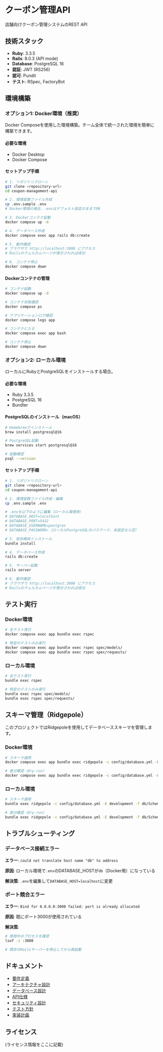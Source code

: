 # クーポン管理API

店舗向けクーポン管理システムのREST API

## 技術スタック

- **Ruby**: 3.3.5
- **Rails**: 8.0.3 (API mode)
- **Database**: PostgreSQL 16
- **認証**: JWT (RS256)
- **認可**: Pundit
- **テスト**: RSpec, FactoryBot

## 環境構築

### オプション1: Docker環境（推奨）

Docker Composeを使用した環境構築。チーム全体で統一された環境を簡単に構築できます。

#### 必要な環境

- Docker Desktop
- Docker Compose

#### セットアップ手順

```bash
# 1. リポジトリクローン
git clone <repository-url>
cd coupon-management-api

# 2. 環境変数ファイル作成
cp .env.sample .env
# Docker環境の場合、.envはデフォルト設定のままでOK

# 3. Dockerコンテナ起動
docker compose up -d

# 4. データベース作成
docker compose exec app rails db:create

# 5. 動作確認
# ブラウザで http://localhost:3000 にアクセス
# Railsのウェルカムページが表示されれば成功

# 6. コンテナ停止
docker compose down
```

#### Dockerコンテナの管理

```bash
# コンテナ起動
docker compose up -d

# コンテナ状態確認
docker compose ps

# アプリケーションログ確認
docker compose logs app

# コンテナに入る
docker compose exec app bash

# コンテナ停止
docker compose down
```

### オプション2: ローカル環境

ローカルにRubyとPostgreSQLをインストールする場合。

#### 必要な環境

- Ruby 3.3.5
- PostgreSQL 16
- Bundler

#### PostgreSQLのインストール（macOS）

```bash
# Homebrewでインストール
brew install postgresql@16

# PostgreSQL起動
brew services start postgresql@16

# 起動確認
psql --version
```

#### セットアップ手順

```bash
# 1. リポジトリクローン
git clone <repository-url>
cd coupon-management-api

# 2. 環境変数ファイル作成・編集
cp .env.sample .env

# .envを以下のように編集（ローカル環境用）
# DATABASE_HOST=localhost
# DATABASE_PORT=5432
# DATABASE_USERNAME=postgres
# DATABASE_PASSWORD=（ローカルPostgreSQLのパスワード、未設定なら空）

# 3. 依存関係インストール
bundle install

# 4. データベース作成
rails db:create

# 5. サーバー起動
rails server

# 6. 動作確認
# ブラウザで http://localhost:3000 にアクセス
# Railsのウェルカムページが表示されれば成功
```

## テスト実行

### Docker環境

```bash
# 全テスト実行
docker compose exec app bundle exec rspec

# 特定のテストのみ実行
docker compose exec app bundle exec rspec spec/models/
docker compose exec app bundle exec rspec spec/requests/
```

### ローカル環境

```bash
# 全テスト実行
bundle exec rspec

# 特定のテストのみ実行
bundle exec rspec spec/models/
bundle exec rspec spec/requests/
```

## スキーマ管理（Ridgepole）

このプロジェクトではRidgepoleを使用してデータベーススキーマを管理します。

### Docker環境

```bash
# スキーマ適用
docker compose exec app bundle exec ridgepole -c config/database.yml -E development -f db/Schemafile --apply

# 差分確認（dry-run）
docker compose exec app bundle exec ridgepole -c config/database.yml -E development -f db/Schemafile --dry-run
```

### ローカル環境

```bash
# スキーマ適用
bundle exec ridgepole -c config/database.yml -E development -f db/Schemafile --apply

# 差分確認（dry-run）
bundle exec ridgepole -c config/database.yml -E development -f db/Schemafile --dry-run
```

## トラブルシューティング

### データベース接続エラー

**エラー**: `could not translate host name "db" to address`

**原因**: ローカル環境で`.env`のDATABASE_HOSTが`db`（Docker用）になっている

**解決策**: `.env`を編集して`DATABASE_HOST=localhost`に変更

### ポート競合エラー

**エラー**: `Bind for 0.0.0.0:3000 failed: port is already allocated`

**原因**: 既にポート3000が使用されている

**解決策**:
```bash
# 使用中のプロセスを確認
lsof -i :3000

# 既存のRailsサーバーを停止してから再起動
```

## ドキュメント

- [要件定義](docs/01_requirements.md)
- [アーキテクチャ設計](docs/02_architecture.md)
- [データベース設計](docs/03_database.md)
- [API仕様](docs/04_api.md)
- [セキュリティ設計](docs/05_security.md)
- [テスト方針](docs/06_testing.md)
- [実装計画](docs/implementation_plan.md)

## ライセンス

(ライセンス情報をここに記載)

